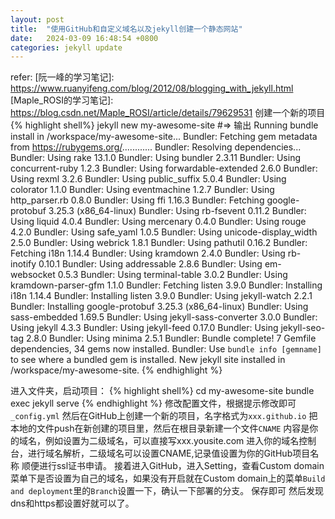 ```yaml
---
layout: post
title:  "使用GitHub和自定义域名以及jekyll创建一个静态网站"
date:   2024-03-09 16:48:54 +0800
categories: jekyll update
---
```

refer:
[阮一峰的学习笔记]: https://www.ruanyifeng.com/blog/2012/08/blogging_with_jekyll.html
[Maple_ROSI的学习笔记]: https://blog.csdn.net/Maple_ROSI/article/details/79629531
创建一个新的项目
{% highlight shell%}
jekyll new my-awesome-site
#=> 输出
Running bundle install in /workspace/my-awesome-site...
  Bundler: Fetching gem metadata from https://rubygems.org/............
  Bundler: Resolving dependencies...
  Bundler: Using rake 13.1.0
  Bundler: Using bundler 2.3.11
  Bundler: Using concurrent-ruby 1.2.3
  Bundler: Using forwardable-extended 2.6.0
  Bundler: Using rexml 3.2.6
  Bundler: Using public_suffix 5.0.4
  Bundler: Using colorator 1.1.0
  Bundler: Using eventmachine 1.2.7
  Bundler: Using http_parser.rb 0.8.0
  Bundler: Using ffi 1.16.3
  Bundler: Fetching google-protobuf 3.25.3 (x86_64-linux)
  Bundler: Using rb-fsevent 0.11.2
  Bundler: Using liquid 4.0.4
  Bundler: Using mercenary 0.4.0
  Bundler: Using rouge 4.2.0
  Bundler: Using safe_yaml 1.0.5
  Bundler: Using unicode-display_width 2.5.0
  Bundler: Using webrick 1.8.1
  Bundler: Using pathutil 0.16.2
  Bundler: Fetching i18n 1.14.4
  Bundler: Using kramdown 2.4.0
  Bundler: Using rb-inotify 0.10.1
  Bundler: Using addressable 2.8.6
  Bundler: Using em-websocket 0.5.3
  Bundler: Using terminal-table 3.0.2
  Bundler: Using kramdown-parser-gfm 1.1.0
  Bundler: Fetching listen 3.9.0
  Bundler: Installing i18n 1.14.4
  Bundler: Installing listen 3.9.0
  Bundler: Using jekyll-watch 2.2.1
  Bundler: Installing google-protobuf 3.25.3 (x86_64-linux)
  Bundler: Using sass-embedded 1.69.5
  Bundler: Using jekyll-sass-converter 3.0.0
  Bundler: Using jekyll 4.3.3
  Bundler: Using jekyll-feed 0.17.0
  Bundler: Using jekyll-seo-tag 2.8.0
  Bundler: Using minima 2.5.1
  Bundler: Bundle complete! 7 Gemfile dependencies, 34 gems now installed.
  Bundler: Use `bundle info [gemname]` to see where a bundled gem is installed.
New jekyll site installed in /workspace/my-awesome-site.
{% endhighlight %}

进入文件夹，启动项目：
{% highlight shell%}
cd my-awesome-site
bundle exec jekyll serve
{% endhighlight %}
修改配置文件，根据提示修改即可
`_config.yml`
然后在GitHub上创建一个新的项目，名字格式为`xxx.github.io`
把本地的文件push在新创建的项目里，然后在根目录新建一个文件`CNAME`
内容是你的域名，例如设置为二级域名，可以直接写xxx.yousite.com
进入你的域名控制台，进行域名解析，二级域名可以设置CNAME,记录值设置为你的GitHub项目名称
顺便进行ssl证书申请。
接着进入GitHub，进入Setting，查看Custom domain菜单下是否设置为自己的域名，如果没有开启就在Custom domain上的菜单`Build and deployment`里的`Branch`设置一下，确认一下部署的分支。
保存即可
然后发现dns和https都设置好就可以了。

